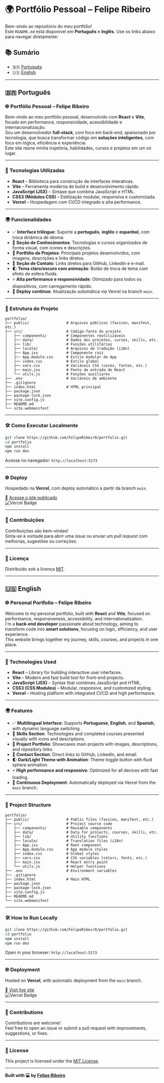 # 🌍 Portfólio Pessoal – Felipe Ribeiro

Bem-vindo ao repositório do meu portfólio!  
Este `README.md` está disponível em **Português** e **Inglês**. Use os links abaixo para navegar diretamente:

## 📚 Sumário

- 🇧🇷 [Português](#-português)
- 🇺🇸 [English](#-english)

---

## 🇧🇷 Português

### 🌐 Portfólio Pessoal – Felipe Ribeiro

Bem-vindo ao meu portfólio pessoal, desenvolvido com **React** e **Vite**, focado em performance, responsividade, acessibilidade e internacionalização.  
Sou um desenvolvedor **full-stack**, com foco em back-end, apaixonado por tecnologia, que busca transformar código em **soluções inteligentes**, com foco em lógica, eficiência e experiência.  
Este site reúne minha trajetória, habilidades, cursos e projetos em um só lugar.

---

### 🚀 Tecnologias Utilizadas

- **React** – Biblioteca para construção de interfaces interativas.
- **Vite** – Ferramenta moderna de build e desenvolvimento rápido.
- **JavaScript (JSX)** – Sintaxe que combina JavaScript e HTML.
- **CSS3 (Módulos CSS)** – Estilização modular, responsiva e customizada.
- **Vercel** – Hospedagem com CI/CD integrado e alta performance.

---

### 🌍 Funcionalidades

- ✅ **Interface trilíngue**: Suporte a **português**, **inglês** e **espanhol**, com troca dinâmica de idioma.
- 🧠 **Seção de Conhecimentos**: Tecnologias e cursos organizados de forma visual, com ícones e descrições.
- 💼 **Portfólio de Projetos**: Principais projetos desenvolvidos, com imagens, descrições e links diretos.
- 📇 **Seção de Contato**: Links diretos para GitHub, LinkedIn e e-mail.
- 🌓 **Tema claro/escuro com animação**: Botão de troca de tema com efeito de esfera fluida.
- ⚡ **Alta performance e responsividade**: Otimizado para todos os dispositivos, com carregamento rápido.
- 🔄 **Deploy contínuo**: Atualização automática via Vercel na branch `main`.

---

### 📁 Estrutura do Projeto

```
portfolio/
├── public/                 # Arquivos públicos (favicon, manifest, etc.)
├── src/                    # Código-fonte do projeto
│   ├── components/         # Componentes reutilizáveis
│   ├── data/               # Dados dos projetos, cursos, skills, etc.
│   ├── lib/                # Funções utilitárias
│   ├── locale/             # Arquivos de tradução (i18n)
│   ├── App.jsx             # Componente raiz
│   ├── App.module.css      # Estilo modular do App
│   ├── index.css           # Estilo global
│   ├── vars.css            # Variáveis CSS (cores, fontes, etc.)
│   ├── main.jsx            # Ponto de entrada do React
│   └── utils.js            # Funções auxiliares
├── .env                    # Variáveis de ambiente
├── .gitignore
├── index.html              # HTML principal
├── package.json
├── package-lock.json
├── vite.config.js
├── README.md
└── site.webmanifest
```

---

### 🛠️ Como Executar Localmente

```bash
git clone https://github.com/FelipeRibeir0/portfolio.git
cd portfolio
npm install
npm run dev
```

Acesse no navegador: `http://localhost:5173`

---

### 🌐 Deploy

Hospedado na **Vercel**, com deploy automático a partir da branch `main`.

🔗 [Acesse o site publicado](https://portfolio-feliperibeiro.vercel.app)  
![Vercel Badge](https://vercelbadge.vercel.app/api/FelipeRibeir0/portfolio)

---

### 🤝 Contribuições

Contribuições são bem-vindas!  
Sinta-se à vontade para abrir uma _issue_ ou enviar um _pull request_ com melhorias, sugestões ou correções.

---

### 📄 Licença

Distribuído sob a licença [MIT](LICENSE).

---

## 🇺🇸 English

### 🌐 Personal Portfolio – Felipe Ribeiro

Welcome to my personal portfolio, built with **React** and **Vite**, focused on performance, responsiveness, accessibility, and internationalization.  
I'm a **back-end developer** passionate about technology, aiming to transform code into **smart solutions**, focusing on logic, efficiency, and user experience.  
This website brings together my journey, skills, courses, and projects in one place.

---

### 🚀 Technologies Used

- **React** – Library for building interactive user interfaces.
- **Vite** – Modern and fast build tool for front-end projects.
- **JavaScript (JSX)** – Syntax that combines JavaScript and HTML.
- **CSS3 (CSS Modules)** – Modular, responsive, and customized styling.
- **Vercel** – Hosting platform with integrated CI/CD and high performance.

---

### 🌍 Features

- ✅ **Multilingual Interface**: Supports **Portuguese**, **English**, and **Spanish**, with dynamic language switching.
- 🧠 **Skills Section**: Technologies and completed courses presented visually with icons and descriptions.
- 💼 **Project Portfolio**: Showcases main projects with images, descriptions, and repository links.
- 📇 **Contact Section**: Direct links to GitHub, LinkedIn, and email.
- 🌓 **Dark/Light Theme with Animation**: Theme toggle button with fluid sphere animation.
- ⚡ **High performance and responsive**: Optimized for all devices with fast loading.
- 🔄 **Continuous Deployment**: Automatically deployed via Vercel from the `main` branch.

---

### 📁 Project Structure

```
portfolio/
├── public/                 # Public files (favicon, manifest, etc.)
├── src/                    # Project source code
│   ├── components/         # Reusable components
│   ├── data/               # Data for projects, courses, skills, etc.
│   ├── lib/                # Utility functions
│   ├── locale/             # Translation files (i18n)
│   ├── App.jsx             # Root component
│   ├── App.module.css      # App module styles
│   ├── index.css           # Global styles
│   ├── vars.css            # CSS variables (colors, fonts, etc.)
│   ├── main.jsx            # React entry point
│   └── utils.js            # Helper functions
├── .env                    # Environment variables
├── .gitignore
├── index.html              # Main HTML
├── package.json
├── package-lock.json
├── vite.config.js
├── README.md
└── site.webmanifest        
```

---

### 🛠️ How to Run Locally

```bash
git clone https://github.com/FelipeRibeir0/portfolio.git
cd portfolio
npm install
npm run dev
```

Open in your browser: `http://localhost:5173`

---

### 🌐 Deployment

Hosted on **Vercel**, with automatic deployment from the `main` branch.

🔗 [Visit live site](https://portfolio-feliperibeiro.vercel.app)  
![Vercel Badge](https://vercelbadge.vercel.app/api/FelipeRibeir0/portfolio)

---

### 🤝 Contributions

Contributions are welcome!  
Feel free to open an issue or submit a pull request with improvements, suggestions, or fixes.

---

### 📄 License

This project is licensed under the [MIT License](LICENSE).

---

**Built with 💻 by [Felipe Ribeiro](https://github.com/FelipeRibeir0)**
